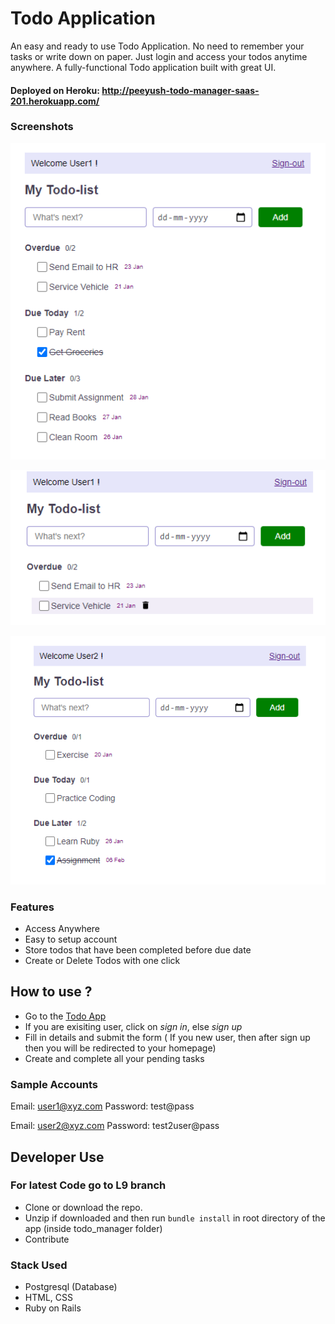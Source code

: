 # Todo Application
An easy and ready to use Todo Application. No need to remember your tasks or write down on paper. Just login and access your todos anytime anywhere.
A fully-functional Todo application built with great UI.
#### Deployed on Heroku: http://peeyush-todo-manager-saas-201.herokuapp.com/

### Screenshots
![alt text](https://github.com/peeyush14goyal/todo_manager/blob/L9-Code/screenshots/user1_ui.PNG)

![alt text](https://github.com/peeyush14goyal/todo_manager/blob/L9-Code/screenshots/delete_button.PNG)

![alt text](https://github.com/peeyush14goyal/todo_manager/blob/L9-Code/screenshots/user2_ui.PNG)

### Features
- Access Anywhere
- Easy to setup account
- Store todos that have been completed before due date
- Create or Delete Todos with one click

## How to use ?
* Go to the [Todo App](http://peeyush-todo-manager-saas-201.herokuapp.com/
)
* If you are exisiting user, click on *sign in*, else *sign up*
* Fill in details and submit the form
( If you new user, then after sign up then you will be redirected to your homepage)
* Create and complete all your pending tasks

### Sample Accounts
Email: user1@xyz.com
Password: test@pass

Email: user2@xyz.com
Password: test2user@pass

## Developer Use
### For latest Code go to L9 branch
* Clone or download the repo.
* Unzip if downloaded and then run ``` bundle install ``` in root directory of the app (inside todo_manager folder)
* Contribute

### Stack Used
* Postgresql (Database)
* HTML, CSS
* Ruby on Rails
